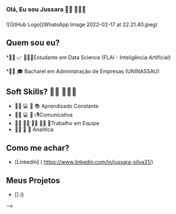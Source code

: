 ### **Olá, Eu sou Jussara**  👩🏽 👩🏽‍💻
###
![GitHub Logo](WhatsApp Image 2022-02-17 at 22.21.40.jpeg)

## Quem sou eu?

*👩🏽 📈 👩🏽‍🎓Estudante em Data Science (FLAI - Inteligência Artificial)

*👩🏽 🎓 Bacharel em Administração de Empresas (UNINASSAU)


## Soft Skills? 👩🏽 👩🏽‍💻

* 👩🏽 💻 📱 📚 Aprendizado Constante
* 👩🏽 💻 📱 📞🎙Comunicativa
* 👩🏽 🧑🏿 👩‍🦱 🧔🏻 👧Trabalho em Equipe
* 👩🏽 🤔 🤔  Analitica

## Como me achar?

* [Linkedin] ( https://www.linkedin.com/in/jussara-silva31/)

## **Meus Projetos**

* [] ()

-->
